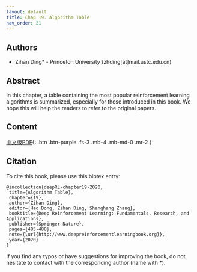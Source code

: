 ```yaml
---
layout: default
title: Chap 19. Algorithm Table
nav_order: 21
---
```


## Authors

- Zihan Ding* - Princeton University (zhding[at]mail.ustc.edu.cn)

## Abstract

In this chapter, a table containing the most popular reinforcement learning algorithms is summarized, especially for those introduced in this book. We hope this will help the readers to refer to the original papers. 

## Content
[中文版PDF](/assets/pdfs/ch19.pdf){: .btn .btn-purple  .fs-3 .mb-4 .mb-md-0 .mr-2 }

## Citation

To cite this book, please use this bibtex entry:

```
@incollection{deepRL-chapter19-2020,
 title={Algorithm Table},
 chapter={19},
 author={Zihan Ding},
 editor={Hao Dong, Zihan Ding, Shanghang Zhang},
 booktitle={Deep Reinforcement Learning: Fundamentals, Research, and Applications},
 publisher={Springer Nature},
 pages={485-488},
 note={\url{http://www.deepreinforcementlearningbook.org}},
 year={2020}
}
```





If you find any typos or have suggestions for improving the book, do not hesitate to contact with the corresponding author (name with *).